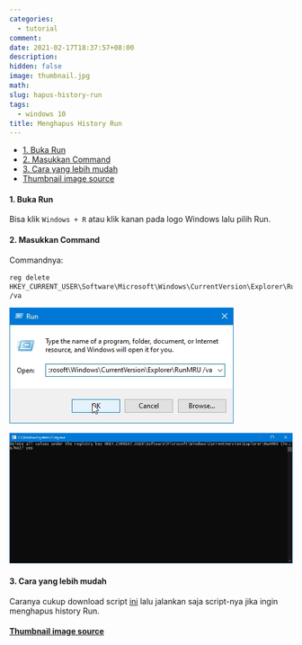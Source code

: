 ```yaml
---
categories:
  - tutorial
comment:
date: 2021-02-17T18:37:57+08:00
description: 
hidden: false
image: thumbnail.jpg
math:
slug: hapus-history-run
tags:
  - windows 10
title: Menghapus History Run
---
```


- [1. Buka Run](#1-buka-run)
- [2. Masukkan Command](#2-masukkan-command)
- [3. Cara yang lebih mudah](#3-cara-yang-lebih-mudah)
- [Thumbnail image source](#thumbnail-image-source)

#### 1. Buka Run

Bisa klik `Windows + R` atau klik kanan pada logo Windows lalu pilih Run.

#### 2. Masukkan Command

Commandnya:

```
reg delete HKEY_CURRENT_USER\Software\Microsoft\Windows\CurrentVersion\Explorer\RunMRU /va
```

![Pastekan pada kolom yang berada di Run lalu klik OK](image001.jpg)

![Setelah itu ketik yes lalu klik Enter](image002.jpg)

#### 3. Cara yang lebih mudah

Caranya cukup download script [ini](https://drive.google.com/file/d/1fwVSikJJk3MxHdGB6khvdbABhW7Hyy_a/view?usp=sharing) lalu jalankan saja script-nya jika ingin menghapus history Run.

#### [Thumbnail image source](https://www.zerochan.net/2535972)
